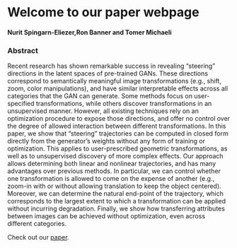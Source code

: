 # Welcome to our paper webpage

#### Nurit Spingarn-Eliezer,Ron Banner and Tomer Michaeli

### Abstract

Recent research has shown remarkable success in revealing “steering” directions
in the latent spaces of pre-trained GANs. These directions correspond to semantically meaningful image transformations (e.g., shift, zoom, color manipulations),
and have similar interpretable effects across all categories that the GAN can generate. Some methods focus on user-specified transformations, while others discover
transformations in an unsupervised manner. However, all existing techniques rely
on an optimization procedure to expose those directions, and offer no control over
the degree of allowed interaction between different transformations. In this paper,
we show that “steering” trajectories can be computed in closed form directly from
the generator’s weights without any form of training or optimization. This applies
to user-prescribed geometric transformations, as well as to unsupervised discovery
of more complex effects. Our approach allows determining both linear and nonlinear trajectories, and has many advantages over previous methods. In particular,
we can control whether one transformation is allowed to come on the expense of
another (e.g., zoom-in with or without allowing translation to keep the object centered). Moreover, we can determine the natural end-point of the trajectory, which
corresponds to the largest extent to which a transformation can be applied without incurring degradation. Finally, we show how transferring attributes between
images can be achieved without optimization, even across different categories.




Check out our [paper](https://github.com/nsping13/GAN-steerability-without-optimization-/blob/main).


